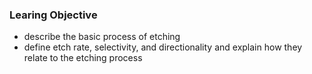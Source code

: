 ### Learing Objective

- describe the basic process of etching
- define etch rate, selectivity, and directionality and explain how they relate to the etching process

